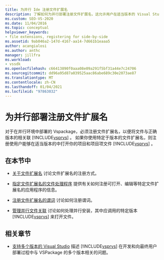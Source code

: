 ```yaml
---
title: 为并行 Ide 注册文件扩展名
description: 了解如何为并行部署注册文件扩展名，这允许用户在适当版本的 Visual Studio 中打开文件。
ms.custom: SEO-VS-2020
ms.date: 11/04/2016
ms.topic: conceptual
helpviewer_keywords:
- file extensions, registering for side-by-side
ms.assetid: 9ab046a2-147d-4167-aa14-7d661b1eaaa5
author: acangialosi
ms.author: anthc
manager: jillfra
ms.workload:
- vssdk
ms.openlocfilehash: c66413890f0aaa08e09a291f5bf31a44e7c24706
ms.sourcegitcommit: dd96a95d87a039525aac86abe689c30e2073ae87
ms.translationtype: MT
ms.contentlocale: zh-CN
ms.lasthandoff: 01/04/2021
ms.locfileid: "97863032"
---
```

# <a name="register-file-name-extensions-for-side-by-side-deployments"></a>为并行部署注册文件扩展名
对于在并行环境中部署的 Vspackage，必须注册文件扩展名，以便将文件与正确版本的相关联 [!INCLUDE[vsprvs](../code-quality/includes/vsprvs_md.md)] 。 如果你使用特定于版本的文件扩展名，则注册使用户能够在适当版本的中打开你的项目和项目项文件 [!INCLUDE[vsprvs](../code-quality/includes/vsprvs_md.md)] 。

## <a name="in-this-section"></a>在本节中
- [关于文件扩展名](../extensibility/about-file-name-extensions.md) 讨论文件扩展名的注册方式。

- [指定文件扩展名的文件处理程序](../extensibility/specifying-file-handlers-for-file-name-extensions.md) 提供有关如何注册可打开、编辑等特定文件扩展名的应用程序的信息。

- [注册文件扩展名的谓词](../extensibility/registering-verbs-for-file-name-extensions.md) 讨论如何注册谓词。

- [管理并行文件关联](../extensibility/managing-side-by-side-file-associations.md) 讨论如何处理并行安装，其中应调用的特定版本 [!INCLUDE[vsprvs](../code-quality/includes/vsprvs_md.md)] 来打开文件。

## <a name="related-sections"></a>相关章节
- [支持多个版本的 Visual Studio](../extensibility/supporting-multiple-versions-of-visual-studio.md) 描述 [!INCLUDE[vsprvs](../code-quality/includes/vsprvs_md.md)] 在开发和向最终用户部署过程中与 VSPackage 的多个版本相关的问题。
